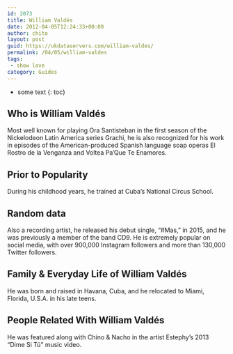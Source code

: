 ```yaml
---
id: 2073
title: William Valdés
date: 2012-04-05T12:24:33+00:00
author: chito
layout: post
guid: https://ukdataservers.com/william-valdes/
permalink: /04/05/william-valdes
tags:
 - show love
category: Guides
---
```


* some text
{: toc}
          
          
## Who is  William Valdés
                  
                  
                  
Most well known for playing Ora Santisteban in the first season of the Nickelodeon Latin America series Grachi, he is also recognized for his work in episodes of the American-produced Spanish language soap operas El Rostro de la Venganza and Voltea Pa&#8217;Que Te Enamores.
                  
                
                
                
## Prior to Popularity 
                  
                  
                  
During his childhood years, he trained at Cuba&#8217;s National Circus School.
                  
                
                
                
## Random data 
                  
                  
                  
Also a recording artist, he released his debut single, &#8220;#Mas,&#8221; in 2015, and he was previously a member of the band CD9. He is extremely popular on social media, with over 900,000 Instagram followers and more than 130,000 Twitter followers.
                  
                
                
                
## Family & Everyday Life of William Valdés
                  
                  
                  
He was born and raised in Havana, Cuba, and he relocated to Miami, Florida, U.S.A. in his late teens.
                  
                
                
                
## People Related With  William Valdés
                  
                  
                  
He was featured along with Chino & Nacho in the artist Estephy&#8217;s 2013 &#8220;Dime Si Tú&#8221; music video.
                  
                
              
            
          
          
          
    
    
  

